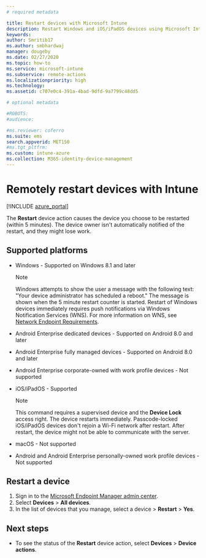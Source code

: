 ```yaml
---
# required metadata

title: Restart devices with Microsoft Intune
description: Restart Windows and iOS/iPadOS devices using Microsoft Intune in the Azure portal using the Restart remote action.
keywords:
author: Smritib17
ms.author: smbhardwaj
manager: dougeby
ms.date: 02/27/2020
ms.topic: how-to
ms.service: microsoft-intune
ms.subservice: remote-actions
ms.localizationpriority: high
ms.technology:
ms.assetid: c707e0c4-391a-4bad-9dfd-9a7799c48dd5

# optional metadata

#ROBOTS:
#audience:

#ms.reviewer: coferro
ms.suite: ems
search.appverid: MET150
#ms.tgt_pltfrm:
ms.custom: intune-azure
ms.collection: M365-identity-device-management
---
```


# Remotely restart devices with Intune


[!INCLUDE [azure_portal](../includes/azure_portal.md)]

The **Restart** device action causes the device you choose to be restarted (within 5 minutes). The device owner isn't automatically notified of the restart, and they might lose work.

## Supported platforms

- Windows - Supported on Windows 8.1 and later
    > [!Note] 
    > Windows attempts to show the user a message with the following text: "Your device administrator has scheduled a reboot." The message is shown when the 5 minute restart counter is started. Restart of Windows devices immediately requires push notifications via Windows Notification Services (WNS). 
    > For more information on WNS, see [Network Endpoint Requirements](/mem/intune/fundamentals/intune-endpoints#windows-push-notification-services-wns).
- Android Enterprise dedicated devices - Supported on Android 8.0 and later
- Android Enterprise fully managed devices - Supported on Android 8.0 and later
- Android Enterprise corporate-owned with work profile devices - Not supported 
- iOS/iPadOS - Supported

    > [!Note]  
    > This command requires a supervised device and the **Device Lock** access right. The device restarts immediately. Passcode-locked iOS/iPadOS devices don't rejoin a Wi-Fi network after restart. After restart, the device might not be able to communicate with the server.
- macOS - Not supported
- Android and Android Enterprise personally-owned work profile devices - Not supported

## Restart a device

1. Sign in to the [Microsoft Endpoint Manager admin center](https://go.microsoft.com/fwlink/?linkid=2109431).
3. Select **Devices** > **All devices**.
4. In the list of devices that you manage, select a device > **Restart** > **Yes**.

## Next steps

- To see the status of the **Restart** device action, select **Devices** > **Device actions**.
